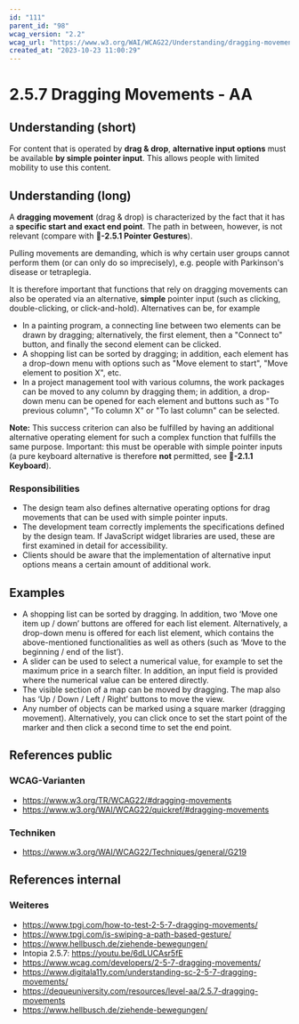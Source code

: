 ```yaml
---
id: "111"
parent_id: "98"
wcag_version: "2.2"
wcag_url: "https://www.w3.org/WAI/WCAG22/Understanding/dragging-movements.html"
created_at: "2023-10-23 11:00:29"
---
```


# 2.5.7 Dragging Movements - AA

## Understanding (short)

For content that is operated by **drag & drop**, **alternative input options** must be available **by simple pointer input**. This allows people with limited mobility to use this content.

## Understanding (long)

A **dragging movement** (drag & drop) is characterized by the fact that it has a **specific start and exact end point**. The path in between, however, is not relevant (compare with **📜-2.5.1 Pointer Gestures**).

Pulling movements are demanding, which is why certain user groups cannot perform them (or can only do so imprecisely), e.g. people with Parkinson's disease or tetraplegia.

It is therefore important that functions that rely on dragging movements can also be operated via an alternative, **simple** pointer input (such as clicking, double-clicking, or click-and-hold). Alternatives can be, for example

- In a painting program, a connecting line between two elements can be drawn by dragging; alternatively, the first element, then a "Connect to" button, and finally the second element can be clicked.
- A shopping list can be sorted by dragging; in addition, each element has a drop-down menu with options such as "Move element to start", "Move element to position X", etc.
- In a project management tool with various columns, the work packages can be moved to any column by dragging them; in addition, a drop-down menu can be opened for each element and buttons such as "To previous column", "To column X" or "To last column" can be selected.

**Note:** This success criterion can also be fulfilled by having an additional alternative operating element for such a complex function that fulfills the same purpose. Important: this must be operable with simple pointer inputs (a pure keyboard alternative is therefore **not** permitted, see **📜-2.1.1 Keyboard**).

### Responsibilities

- The design team also defines alternative operating options for drag movements that can be used with simple pointer inputs.
- The development team correctly implements the specifications defined by the design team. If JavaScript widget libraries are used, these are first examined in detail for accessibility.
- Clients should be aware that the implementation of alternative input options means a certain amount of additional work.

## Examples

- A shopping list can be sorted by dragging. In addition, two ‘Move one item up / down’ buttons are offered for each list element. Alternatively, a drop-down menu is offered for each list element, which contains the above-mentioned functionalities as well as others (such as ‘Move to the beginning / end of the list’).
- A slider can be used to select a numerical value, for example to set the maximum price in a search filter. In addition, an input field is provided where the numerical value can be entered directly.
- The visible section of a map can be moved by dragging. The map also has ‘Up / Down / Left / Right’ buttons to move the view.
- Any number of objects can be marked using a square marker (dragging movement). Alternatively, you can click once to set the start point of the marker and then click a second time to set the end point.

## References public

### WCAG-Varianten
- <https://www.w3.org/TR/WCAG22/#dragging-movements>
- <https://www.w3.org/WAI/WCAG22/quickref/#dragging-movements>

### Techniken
- <https://www.w3.org/WAI/WCAG22/Techniques/general/G219>

## References internal

### Weiteres

- <https://www.tpgi.com/how-to-test-2-5-7-dragging-movements/>
- <https://www.tpgi.com/is-swiping-a-path-based-gesture/>
- <https://www.hellbusch.de/ziehende-bewegungen/>
- Intopia 2.5.7: <https://youtu.be/6dLUCAsr5fE>
- <https://www.wcag.com/developers/2-5-7-dragging-movements/>
- <https://www.digitala11y.com/understanding-sc-2-5-7-dragging-movements/>
- <https://dequeuniversity.com/resources/level-aa/2.5.7-dragging-movements>
- <https://www.hellbusch.de/ziehende-bewegungen/>